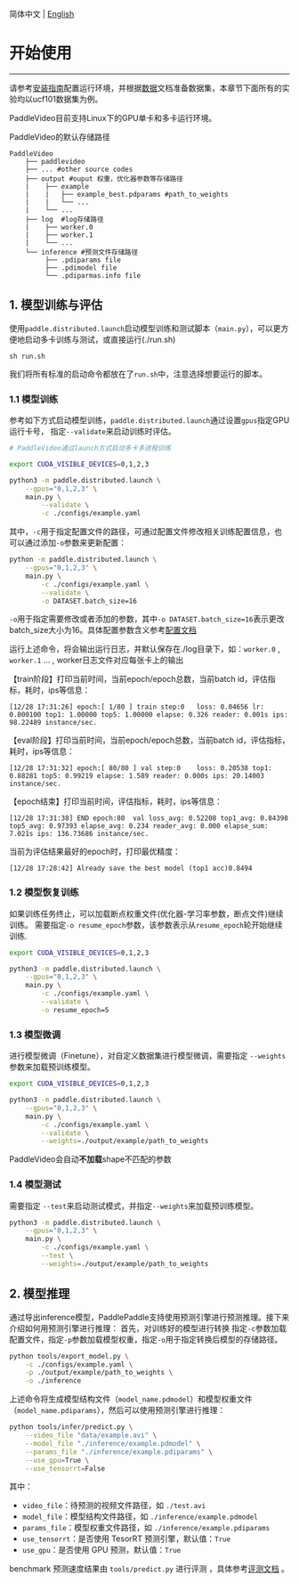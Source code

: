 简体中文 | [English](../en/getting_started.md)

# 开始使用
---
请参考[安装指南](./install.md)配置运行环境，并根据[数据](./dataset/)文档准备数据集，本章节下面所有的实验均以ucf101数据集为例。

PaddleVideo目前支持Linux下的GPU单卡和多卡运行环境。

PaddleVideo的默认存储路径

```
PaddleVideo
    ├── paddlevideo
    ├── ... #other source codes
    ├── output #ouput 权重，优化器参数等存储路径
    |    ├── example
    |    |   ├── example_best.pdparams #path_to_weights
    |    |   └── ...    
    |    └── ...    
    ├── log  #log存储路径
    |    ├── worker.0
    |    ├── worker.1
    |    └── ...    
    └── inference #预测文件存储路径
         ├── .pdiparams file
         ├── .pdimodel file
         └── .pdiparmas.info file
```

<a name="1"></a>
## 1. 模型训练与评估

使用`paddle.distributed.launch`启动模型训练和测试脚本（`main.py`），可以更方便地启动多卡训练与测试，或直接运行(./run.sh)

```shell
sh run.sh
```
我们将所有标准的启动命令都放在了```run.sh```中，注意选择想要运行的脚本。

<a name="model_train"></a>
### 1.1 模型训练

参考如下方式启动模型训练，`paddle.distributed.launch`通过设置`gpus`指定GPU运行卡号，
指定`--validate`来启动训练时评估。

```bash
# PaddleVideo通过launch方式启动多卡多进程训练

export CUDA_VISIBLE_DEVICES=0,1,2,3

python3 -m paddle.distributed.launch \
    --gpus="0,1,2,3" \
    main.py \
        --validate \
        -c ./configs/example.yaml
```

其中，`-c`用于指定配置文件的路径，可通过配置文件修改相关训练配置信息，也可以通过添加`-o`参数来更新配置：

```bash
python -m paddle.distributed.launch \
    --gpus="0,1,2,3" \
    main.py \
        -c ./configs/example.yaml \
        --validate \
        -o DATASET.batch_size=16
```
`-o`用于指定需要修改或者添加的参数，其中`-o DATASET.batch_size=16`表示更改batch_size大小为16。具体配置参数含义参考[配置文档](./tutorials/config.md#config-yaml-details)

运行上述命令，将会输出运行日志，并默认保存在./log目录下，如：`worker.0` , `worker.1` ... , worker日志文件对应每张卡上的输出

【train阶段】打印当前时间，当前epoch/epoch总数，当前batch id，评估指标，耗时，ips等信息：


    [12/28 17:31:26] epoch:[ 1/80 ] train step:0   loss: 0.04656 lr: 0.000100 top1: 1.00000 top5: 1.00000 elapse: 0.326 reader: 0.001s ips: 98.22489 instance/sec.


【eval阶段】打印当前时间，当前epoch/epoch总数，当前batch id，评估指标，耗时，ips等信息：


    [12/28 17:31:32] epoch:[ 80/80 ] val step:0    loss: 0.20538 top1: 0.88281 top5: 0.99219 elapse: 1.589 reader: 0.000s ips: 20.14003 instance/sec.


【epoch结束】打印当前时间，评估指标，耗时，ips等信息：


    [12/28 17:31:38] END epoch:80  val loss_avg: 0.52208 top1_avg: 0.84398 top5_avg: 0.97393 elapse_avg: 0.234 reader_avg: 0.000 elapse_sum: 7.021s ips: 136.73686 instance/sec.


当前为评估结果最好的epoch时，打印最优精度：

    [12/28 17:28:42] Already save the best model (top1 acc)0.8494


<a name="model_resume"></a>
### 1.2 模型恢复训练

如果训练任务终止，可以加载断点权重文件(优化器-学习率参数，断点文件)继续训练。
需要指定`-o resume_epoch`参数，该参数表示从```resume_epoch```轮开始继续训练.

```bash
export CUDA_VISIBLE_DEVICES=0,1,2,3

python3 -m paddle.distributed.launch \
    --gpus="0,1,2,3" \
    main.py \
        -c ./configs/example.yaml \
        --validate \
        -o resume_epoch=5

```


<a name="model_finetune"></a>
### 1.3 模型微调

进行模型微调（Finetune），对自定义数据集进行模型微调，需要指定 `--weights` 参数来加载预训练模型。

```bash
export CUDA_VISIBLE_DEVICES=0,1,2,3

python3 -m paddle.distributed.launch \
    --gpus="0,1,2,3" \
    main.py \
        -c ./configs/example.yaml \
        --validate \
        --weights=./output/example/path_to_weights
```

PaddleVideo会自动**不加载**shape不匹配的参数


<a name="model_test"></a>
### 1.4 模型测试

需要指定 `--test`来启动测试模式，并指定`--weights`来加载预训练模型。

```bash
python3 -m paddle.distributed.launch \
    --gpus="0,1,2,3" \
    main.py \
        -c ./configs/example.yaml \
        --test \
        --weights=./output/example/path_to_weights
```



<a name="model_inference"></a>
## 2. 模型推理

通过导出inference模型，PaddlePaddle支持使用预测引擎进行预测推理。接下来介绍如何用预测引擎进行推理：
首先，对训练好的模型进行转换
指定`-c`参数加载配置文件，指定`-p`参数加载模型权重，指定`-o`用于指定转换后模型的存储路径。

```bash
python tools/export_model.py \
    -c ./configs/example.yaml \
    -p ./output/example/path_to_weights \
    -o ./inference
```


上述命令将生成模型结构文件（`model_name.pdmodel`）和模型权重文件（`model_name.pdiparams`），然后可以使用预测引擎进行推理：

```bash
python tools/infer/predict.py \
    --video_file "data/example.avi" \
    --model_file "./inference/example.pdmodel" \
    --params_file "./inference/example.pdiparams" \
    --use_gpu=True \
    --use_tensorrt=False
```
其中：
+ `video_file`：待预测的视频文件路径，如 `./test.avi`
+ `model_file`：模型结构文件路径，如 `./inference/example.pdmodel`
+ `params_file`：模型权重文件路径，如 `./inference/example.pdiparams`
+ `use_tensorrt`：是否使用 TesorRT 预测引擎，默认值：`True`
+ `use_gpu`：是否使用 GPU 预测，默认值：`True`

benchmark 预测速度结果由 `tools/predict.py` 进行评测 ，具体参考[评测文档](benchmark.md) 。
